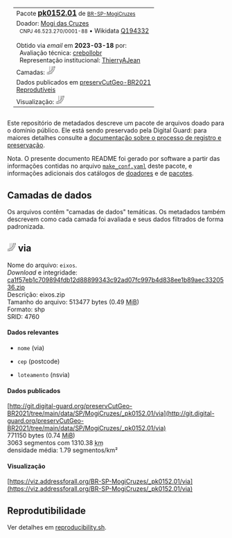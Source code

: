 <aside>
<table align="right" style="padding: 1em">
<tr><td>Pacote <a target="_git" title="link canônico para o git deste pacote" href="http://git.digital-guard.org/preserv-BR/blob/main/data/SP/MogiCruzes/_pk0152.01"><big><b>pk0152.01</b></big></a> de <small><a target="_osmcodes" title="Jurisdição" href="https://osm.codes/BR-SP-MogiCruzes">BR-SP-MogiCruzes</a></small>
</td></tr>
<tr><td>
Doador: <a rel="external" target="_doador" href="https://www.mogidascruzes.sp.gov.br/">Mogi das Cruzes</a>
<br/>&nbsp; <small>CNPJ 46.523.270/0001-88</small> • Wikidata <a rel="external" target="_doador" title="link descritor Wikidata do doador" href="https://www.wikidata.org/wiki/Q194332">Q194332</a></small><br/>
<br/>
Obtido via <i>email</i> em <b>2023-03-18</b> por:
<br/>&nbsp; Avaliação técnica: <a rel="external" target="_gitPerson" title="usuário Git" href="https://github.com/crebollobr">crebollobr</a>
<br/>&nbsp; Representação institucional: <a rel="external" target="_gitPerson" title="usuário Git" href="https://github.com/ThierryAJean">ThierryAJean</a><br/>
</td></tr>
<tr><td>Camadas: <a title="via" href="#-via"><img src="https://raw.githubusercontent.com/digital-guard/preserv/main/docs/assets/layerIcon-via.png" alt="via" width="20"/></a> </td></tr>
<tr><td>Dados publicados em <a href="http://git.digital-guard.org/preservCutGeo-BR2021/tree/main/data/SP/MogiCruzes/_pk0152.01">preservCutGeo-BR2021</a><br/><a href="#reprodutibilidade">Reprodutíveis</a></td></tr>
<tr><td>Visualização: <a title="via" href="https://viz.addressforall.org/BR-SP-MogiCruzes/_pk0152.01/via"><img src="https://raw.githubusercontent.com/digital-guard/preserv/main/docs/assets/layerIcon-via.png" alt="via" width="20"/></a></td></tr>
</table>
</aside>

<section>

Este repositório de metadados descreve um pacote de arquivos doado para o domínio público. Ele está sendo preservado pela Digital Guard: para maiores detalhes consulte a [documentação sobre o processo de registro e preservação](https://wiki.addressforall.org/doc/Documentação_Digital-guard).

Nota. O presente documento README foi gerado por software a partir das informações contidas no arquivo [`make_conf.yaml`](make_conf.yaml) deste pacote, e informações adicionais dos catálogos de [doadores](https://git.digital-guard.org/preserv-BR/blob/main/data/donor.csv) e de [pacotes](https://git.digital-guard.org/preserv-BR/blob/main/data/donatedPack.csv).

# Camadas de dados

Os arquivos contêm "camadas de dados" temáticas. Os metadados também descrevem como cada camada foi avaliada e seus dados filtrados de forma padronizada.

## <img src="https://raw.githubusercontent.com/digital-guard/preserv/main/docs/assets/layerIcon-via.png" alt="via" width="20"/> via

Nome do arquivo: `eixos`.<br/>*Download* e integridade: [ca1f57eb1c709894fdb12d88899343c92ad07fc997b4d838ee1b89aec3320536.zip](http://dl.digital-guard.org/ca1f57eb1c709894fdb12d88899343c92ad07fc997b4d838ee1b89aec3320536.zip)<br/>Descrição: eixos.zip<br/>Tamanho do arquivo: 513477 bytes (0.49 <abbr title="mebibyte">MiB</abbr>)<br/>Formato: shp<br/>SRID: 4760

#### Dados relevantes
* `nome` (via)

* `cep` (postcode)

* `loteamento` (nsvia)

#### Dados publicados
[http://git.digital-guard.org/preservCutGeo-BR2021/tree/main/data/SP/MogiCruzes/_pk0152.01/via](http://git.digital-guard.org/preservCutGeo-BR2021/tree/main/data/SP/MogiCruzes/_pk0152.01/via)<br/>771150 bytes (0.74 <abbr title="mebibyte">MiB</abbr>)<br/>3063 segmentos com 1310.38 <abbr title="quilômetros">km</abbr><br/>densidade média: 1.79 segmentos/km²

#### Visualização
[https://viz.addressforall.org/BR-SP-MogiCruzes/_pk0152.01/via](https://viz.addressforall.org/BR-SP-MogiCruzes/_pk0152.01/via)

</section>
<section>

# Reprodutibilidade

Ver detalhes em [reproducibility.sh](reproducibility.sh).

</section>

